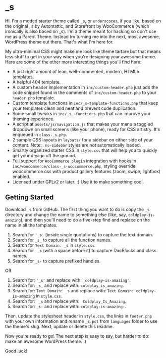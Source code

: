_s
===

Hi. I'm a moded starter theme called `_s`, or `underscores`, if you like, based on the original _s by Automattic, and Storefront by WooCommerce (which ironically is also based on _s). I'm a theme meant for hacking so don't use me as a Parent Theme. Instead try turning me into the next, most awesome, WordPress theme out there. That's what I'm here for.

My ultra-minimal CSS might make me look like theme tartare but that means less stuff to get in your way when you're designing your awesome theme. Here are some of the other more interesting things you'll find here:

* A just right amount of lean, well-commented, modern, HTML5 templates.
* A helpful 404 template.
* A custom header implementation in `inc/custom-header.php` just add the code snippet found in the comments of `inc/custom-header.php` to your `header.php` template.
* Custom template functions in `inc/_s-template-functions.php` that keep your templates clean and neat and prevent code duplication.
* Some small tweaks in `inc/_s_-functions.php` that can improve your theming experience.
* A script at `assets/js/navigation.js` that makes your menu a toggled dropdown on small screens (like your phone), ready for CSS artistry. It's enqueued in `class-_s.php`.
* 2 sample CSS layouts in `layouts/` for a sidebar on either side of your content.
Note: `.no-sidebar` styles are not automatically loaded.
* Smartly organized starter CSS in `style.css` that will help you to quickly get your design off the ground.
* Full support for `WooCommerce plugin` integration with hooks in `inc/woocommerce/class-_s-woocommerce.php`, styling override woocommerce.css with product gallery features (zoom, swipe, lightbox) enabled.
* Licensed under GPLv2 or later. :) Use it to make something cool.

Getting Started
---------------

Download `_s` from GitHub. The first thing you want to do is copy the `_s` directory and change the name to something else (like, say, `coldplay-is-amazing`), and then you'll need to do a five-step find and replace on the name in all the templates.

1. Search for `'_s'` (inside single quotations) to capture the text domain.
2. Search for `_s_` to capture all the function names.
3. Search for `Text Domain: _s` in `style.css`.
4. Search for <code>&nbsp;_s</code> (with a space before it) to capture DocBlocks and class names.
5. Search for `_s-` to capture prefixed handles.

OR

1. Search for: `'_s'` and replace with: `'coldplay-is-amazing'`.
2. Search for: `_s_` and replace with: `coldplay_is_amazing`.
3. Search for: `Text Domain: _s` and replace with: `Text Domain: coldplay-is-amazing` in `style.css`.
4. Search for: <code>&nbsp;_s</code> and replace with: <code>&nbsp;Coldplay_Is_Amazing</code>.
5. Search for: `_s-` and replace with: `coldplay-is-amazing-`.

Then, update the stylesheet header in `style.css`, the links in `footer.php` with your own information and rename `_s.pot` from `languages` folder to use the theme's slug. Next, update or delete this readme.

Now you're ready to go! The next step is easy to say, but harder to do: make an awesome WordPress theme. :)

Good luck!
